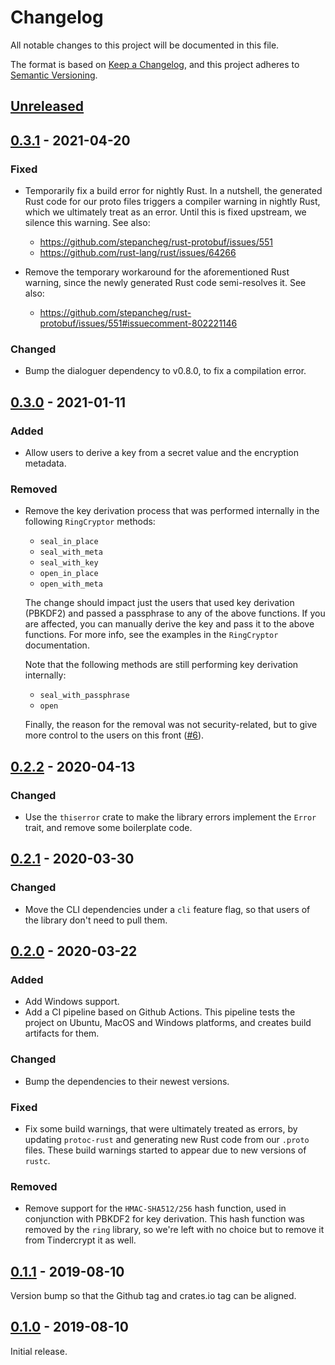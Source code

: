 # Changelog

All notable changes to this project will be documented in this file.

The format is based on [Keep a Changelog], and this project adheres to [Semantic
Versioning].

## [Unreleased]

## [0.3.1] - 2021-04-20

### Fixed

- Temporarily fix a build error for nightly Rust. In a nutshell, the generated
  Rust code for our proto files triggers a compiler warning in nightly Rust,
  which we ultimately treat as an error. Until this is fixed upstream, we
  silence this warning. See also:

  * https://github.com/stepancheg/rust-protobuf/issues/551
  * https://github.com/rust-lang/rust/issues/64266

- Remove the temporary workaround for the aforementioned Rust warning, since the
  newly generated Rust code semi-resolves it. See also:

  * https://github.com/stepancheg/rust-protobuf/issues/551#issuecomment-802221146

### Changed

- Bump the dialoguer dependency to v0.8.0, to fix a compilation error.

## [0.3.0] - 2021-01-11

### Added

- Allow users to derive a key from a secret value and the encryption metadata.

### Removed

- Remove the key derivation process that was performed internally in the
  following `RingCryptor` methods:

  * `seal_in_place`
  * `seal_with_meta`
  * `seal_with_key`
  * `open_in_place`
  * `open_with_meta`

  The change should impact just the users that used key derivation (PBKDF2) and
  passed a passphrase to any of the above functions. If you are affected, you
  can manually derive the key and pass it to the above functions. For more info,
  see the examples in the `RingCryptor` documentation.

  Note that the following methods are still performing key derivation
  internally:

  * `seal_with_passphrase`
  * `open`

  Finally, the reason for the removal was not security-related, but to give more
  control to the users on this front ([#6]).

## [0.2.2] - 2020-04-13

### Changed

- Use the `thiserror` crate to make the library errors implement the `Error`
  trait, and remove some boilerplate code.

## [0.2.1] - 2020-03-30

### Changed

- Move the CLI dependencies under a `cli` feature flag, so that users of the
  library don't need to pull them.

## [0.2.0] - 2020-03-22

### Added

- Add Windows support.
- Add a CI pipeline based on Github Actions. This pipeline tests the project
  on Ubuntu, MacOS and Windows platforms, and creates build artifacts for them.

### Changed

- Bump the dependencies to their newest versions.

### Fixed

- Fix some build warnings, that were ultimately treated as errors, by
  updating `protoc-rust` and generating new Rust code from our `.proto` files.
  These build warnings started to appear due to new versions of `rustc`.

### Removed

- Remove support for the `HMAC-SHA512/256` hash function, used in conjunction
  with PBKDF2 for key derivation. This hash function was removed by the `ring`
  library, so we're left with no choice but to remove it from Tindercrypt it as
  well.

## [0.1.1] - 2019-08-10

Version bump so that the Github tag and crates.io tag can be aligned.

## [0.1.0] - 2019-08-10

Initial release.

[Keep a Changelog]: https://keepachangelog.com/en/1.0.0/
[Semantic Versioning]: https://semver.org/spec/v2.0.0.html
[#6]: https://github.com/apyrgio/tindercrypt/issues/6

[Unreleased]: https://github.com/apyrgio/tindercrypt/compare/v0.3.1...HEAD
[0.3.1]: https://github.com/apyrgio/tindercrypt/compare/v0.3.0...v0.3.1
[0.3.0]: https://github.com/apyrgio/tindercrypt/compare/v0.2.2...v0.3.0
[0.2.2]: https://github.com/apyrgio/tindercrypt/compare/v0.2.1...v0.2.2
[0.2.1]: https://github.com/apyrgio/tindercrypt/compare/v0.2.0...v0.2.1
[0.2.0]: https://github.com/apyrgio/tindercrypt/compare/v0.1.1...v0.2.0
[0.1.1]: https://github.com/apyrgio/tindercrypt/compare/v0.1.0...v0.1.1
[0.1.0]: https://github.com/apyrgio/tindercrypt/releases/tag/v0.1.0
